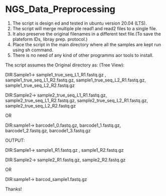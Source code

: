 # NGS_Data_Preprocessing
1. The script is design ed and tested in ubuntu version 20.04 (LTS).
2. The script will merge multiple ple read1 and read2 files to a single file.
3. It also preserve the original filenames in a different text file.(To save the plateform IDs, libray prep. protocol.)
4. Place the script in the main directory where all the samples are kept run using sh command.
5. There is no need of any kind of other programms aor tools to install. 

The script assumes the Original directory as: (Tree View):

DIR:Sample1-> sample1_true_seq_L1_R1.fastq.gz , sample1_true_seq_L1_R2.fastq.gz, sample1_true_seq_L2_R1.fastq.gz, sample1_true_seq_L2_R2.fastq.gz

DIR:Sample2-> sample2_true_seq_L1_R1.fastq.gz, sample2_true_seq_L1_R2.fastq.gz, sample2_true_seq_L2_R1.fastq.gz, sample2_true_seq_L2_R2.fastq.gz

OR

DIR:sample1-> barcode1_0.fastq.gz, barcode1_1.fastq.gz, barcode1_2.fastq.gz, barcode1_3.fastq.gz

OUTPUT:

DIR:Sample1-> sample1_R1.fastq.gz , sample1_R2.fastq.gz

DIR:Sample2-> sample2_R1.fastq.gz,  sample2_R2.fastq.gz

OR

DIR:sample1-> barcod_sample1.fastq.gz


Thanks!
